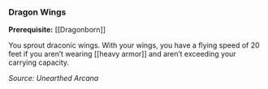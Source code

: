 ### Dragon Wings

**Prerequisite:** [[Dragonborn]]

You sprout draconic wings. With your wings, you have a flying speed of 20 feet if you aren’t wearing [[heavy armor]] and aren’t exceeding your carrying capacity.

*Source: Unearthed Arcana*